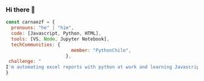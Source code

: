 ### Hi there 👋
```js
const carnaezf = {
  pronouns: "he" | "him",
  code: [Javascript, Python, HTML],
  tools: [VS, Node, Jupyter Notebook],
  techCommunities: {
                        member: "PythonChile",
                      },
 challenge: "
I'm automating excel reports with python at work and learning Javascript for personal challenge."
}
```



<!--
**carnaezf/carnaezf** is a ✨ _special_ ✨ repository because its `README.md` (this file) appears on your GitHub profile.

Here are some ideas to get you started:

- 🔭 I’m currently working on ...
- 🌱 I’m currently learning ...
- 👯 I’m looking to collaborate on ...
- 🤔 I’m looking for help with ...
- 💬 Ask me about ...
- 📫 How to reach me: ...
- 😄 Pronouns: ...
- ⚡ Fun fact: ...
-->

